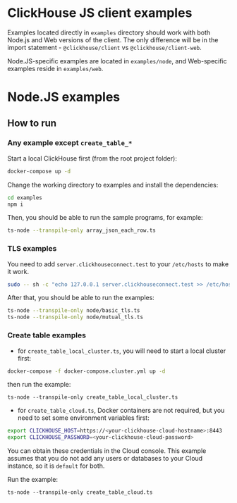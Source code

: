 # ClickHouse JS client examples

Examples located directly in `examples` directory should work with both Node.js and Web versions of the client.
The only difference will be in the import statement - `@clickhouse/client` vs `@clickhouse/client-web`.

Node.JS-specific examples are located in `examples/node`, and Web-specific examples reside in `examples/web`.

# Node.JS examples

## How to run

### Any example except `create_table_*`

Start a local ClickHouse first (from the root project folder):

```sh
docker-compose up -d
```

Change the working directory to examples and install the dependencies:

```sh
cd examples
npm i
```

Then, you should be able to run the sample programs, for example:

```sh
ts-node --transpile-only array_json_each_row.ts
```

### TLS examples

You need to add `server.clickhouseconnect.test` to your `/etc/hosts` to make it work.

```bash
sudo -- sh -c "echo 127.0.0.1 server.clickhouseconnect.test >> /etc/hosts"
```

After that, you should be able to run the examples:

```bash
ts-node --transpile-only node/basic_tls.ts
ts-node --transpile-only node/mutual_tls.ts
```

### Create table examples

- for `create_table_local_cluster.ts`, you will need to start a local cluster first:

```sh
docker-compose -f docker-compose.cluster.yml up -d
```

then run the example:

```
ts-node --transpile-only create_table_local_cluster.ts
```

- for `create_table_cloud.ts`, Docker containers are not required, but you need to set some environment variables first:

```sh
export CLICKHOUSE_HOST=https://<your-clickhouse-cloud-hostname>:8443
export CLICKHOUSE_PASSWORD=<your-clickhouse-cloud-password>
```

You can obtain these credentials in the Cloud console.
This example assumes that you do not add any users or databases
to your Cloud instance, so it is `default` for both.

Run the example:

```
ts-node --transpile-only create_table_cloud.ts
```

